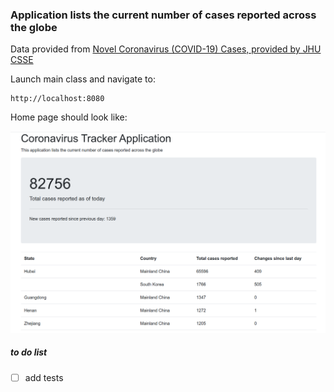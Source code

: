 ### Application lists the current number of cases reported across the globe

Data provided from [Novel Coronavirus (COVID-19) Cases, provided by JHU CSSE](https://github.com/CSSEGISandData/COVID-19)

Launch main class and navigate to:

    http://localhost:8080
    
Home page should look like:

![Home page](tracker-app-look.png)    
    
##### to do list

- [ ] add tests    